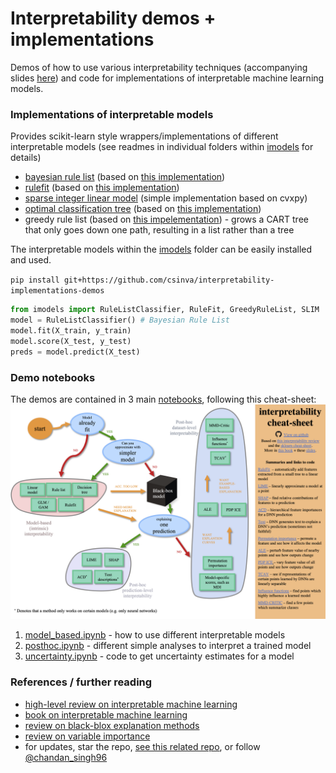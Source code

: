 # Interpretability demos + implementations

Demos of how to use various interpretability techniques (accompanying slides [here](https://docs.google.com/presentation/d/1RIdbV279r20marRrN0b1bu2z9STkrivsMDa_Dauk8kE/present)) and code for implementations of interpretable machine learning models.

### Implementations of interpretable models
Provides scikit-learn style wrappers/implementations of different interpretable models (see readmes in individual folders within [imodels](imodels) for details)

- [bayesian rule list](https://arxiv.org/abs/1602.08610) (based on [this implementation](https://github.com/tmadl/sklearn-expertsys))
- [rulefit](http://statweb.stanford.edu/~jhf/ftp/RuleFit.pdf) (based on [this implementation](https://github.com/christophM/rulefit))
- [sparse integer linear model](https://link.springer.com/article/10.1007/s10994-015-5528-6) (simple implementation based on cvxpy)
- [optimal classification tree](https://link.springer.com/article/10.1007/s10994-017-5633-9) (based on [this implementation](https://github.com/pan5431333/pyoptree))
- greedy rule list (based on [this impelementation](https://medium.com/@penggongting/implementing-decision-tree-from-scratch-in-python-c732e7c69aea)) - grows a CART tree that only goes down one path, resulting in a list rather than a tree

The interpretable models within the [imodels](imodels) folder can be easily installed and used.

`pip install git+https://github.com/csinva/interpretability-implementations-demos`

```python
from imodels import RuleListClassifier, RuleFit, GreedyRuleList, SLIM
model = RuleListClassifier() # Bayesian Rule List
model.fit(X_train, y_train)
model.score(X_test, y_test)
preds = model.predict(X_test)
```

### Demo notebooks
The demos are contained in 3 main [notebooks](notebooks), following this cheat-sheet:![cheat_sheet](cheat_sheet.png)

1. [model_based.ipynb](notebooks/1_model_based.ipynb) - how to use different interpretable models
2. [posthoc.ipynb](notebooks/2_posthoc.ipynb) - different simple analyses to interpret a trained model
3. [uncertainty.ipynb](notebooks/3_uncertainty.ipynb) - code to get uncertainty estimates for a model



### References / further reading

- [high-level review on interpretable machine learning](https://arxiv.org/abs/1901.04592)
- [book on interpretable machine learning](https://christophm.github.io/interpretable-ml-book/)
- [review on black-blox explanation methods](https://hal.inria.fr/hal-02131174v2/document)
- [review on variable importance](https://www.sciencedirect.com/science/article/pii/S0951832015001672)
- for updates, star the repo, [see this related repo](https://github.com/csinva/csinva.github.io), or follow [@chandan_singh96](https://twitter.com/chandan_singh96)
